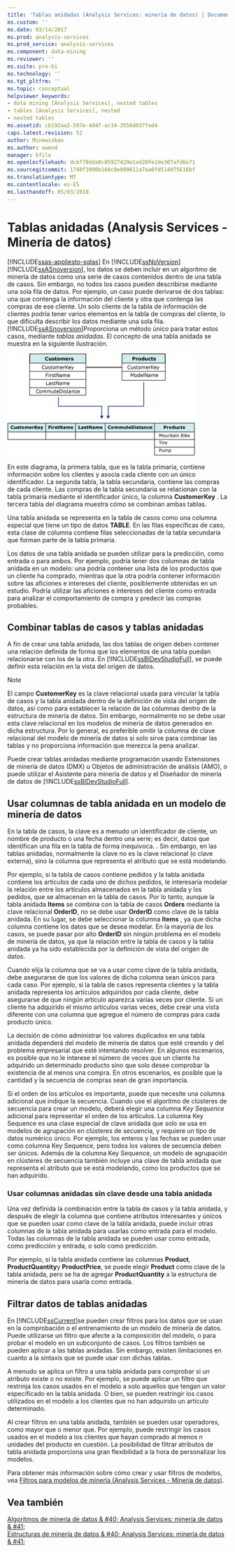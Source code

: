 ```yaml
---
title: 'Tablas anidadas (Analysis Services: minería de datos) | Documentos de Microsoft'
ms.custom: ''
ms.date: 03/14/2017
ms.prod: analysis-services
ms.prod_service: analysis-services
ms.component: data-mining
ms.reviewer: ''
ms.suite: pro-bi
ms.technology: ''
ms.tgt_pltfrm: ''
ms.topic: conceptual
helpviewer_keywords:
- data mining [Analysis Services], nested tables
- tables [Analysis Services], nested
- nested tables
ms.assetid: cb192aa2-597e-4d4f-ac34-3556d037fed4
caps.latest.revision: 52
author: Minewiskan
ms.author: owend
manager: kfile
ms.openlocfilehash: dcbf70dda0c85927429e1ad20fe2de307afd6e71
ms.sourcegitcommit: 1740f3090b168c0e809611a7aa6fd514075616bf
ms.translationtype: MT
ms.contentlocale: es-ES
ms.lasthandoff: 05/03/2018
---
```

# <a name="nested-tables-analysis-services---data-mining"></a>Tablas anidadas (Analysis Services - Minería de datos)
[!INCLUDE[ssas-appliesto-sqlas](../../includes/ssas-appliesto-sqlas.md)]
  En [!INCLUDE[ssNoVersion](../../includes/ssnoversion-md.md)] [!INCLUDE[ssASnoversion](../../includes/ssasnoversion-md.md)], los datos se deben incluir en un algoritmo de minería de datos como una serie de casos contenidos dentro de una tabla de casos. Sin embargo, no todos los casos pueden describirse mediante una sola fila de datos. Por ejemplo, un caso puede derivarse de dos tablas: una que contenga la información del cliente y otra que contenga las compras de ese cliente. Un solo cliente de la tabla de información de clientes podría tener varios elementos en la tabla de compras del cliente, lo que dificulta describir los datos mediante una sola fila. [!INCLUDE[ssASnoversion](../../includes/ssasnoversion-md.md)]Proporciona un método único para tratar estos casos, mediante *tablas anidadas*. El concepto de una tabla anidada se muestra en la siguiente ilustración.  
  
 ![Dos tablas se combinan mediante una tabla anidada](../../analysis-services/data-mining/media/nested-tables.gif "dos tablas se combinan mediante una tabla anidada")  
  
 En este diagrama, la primera tabla, que es la tabla primaria, contiene información sobre los clientes y asocia cada cliente con un único identificador. La segunda tabla, la tabla secundaria, contiene las compras de cada cliente. Las compras de la tabla secundaria se relacionan con la tabla primaria mediante el identificador único, la columna **CustomerKey** . La tercera tabla del diagrama muestra cómo se combinan ambas tablas.  
  
 Una tabla anidada se representa en la tabla de casos como una columna especial que tiene un tipo de datos **TABLE**. En las filas específicas de caso, esta clase de columna contiene filas seleccionadas de la tabla secundaria que forman parte de la tabla primaria.  
  
 Los datos de una tabla anidada se pueden utilizar para la predicción, como entrada o para ambos. Por ejemplo, podría tener dos columnas de tabla anidada en un modelo: una podría contener una lista de los productos que un cliente ha comprado, mientras que la otra podría contener información sobre las aficiones e intereses del cliente, posiblemente obtenidas en un estudio. Podría utilizar las aficiones e intereses del cliente como entrada para analizar el comportamiento de compra y predecir las compras probables.  
  
## <a name="joining-case-tables-and-nested-tables"></a>Combinar tablas de casos y tablas anidadas  
 A fin de crear una tabla anidada, las dos tablas de origen deben contener una relación definida de forma que los elementos de una tabla puedan relacionarse con los de la otra. En [!INCLUDE[ssBIDevStudioFull](../../includes/ssbidevstudiofull-md.md)], se puede definir esta relación en la vista del origen de datos.  
  
> [!NOTE]  
>  El campo **CustomerKey** es la clave relacional usada para vincular la tabla de casos y la tabla anidada dentro de la definición de vista del origen de datos, así como para establecer la relación de las columnas dentro de la estructura de minería de datos. Sin embargo, normalmente no se debe usar esta clave relacional en los modelos de minería de datos generados en dicha estructura. Por lo general, es preferible omitir la columna de clave relacional del modelo de minería de datos si solo sirve para combinar las tablas y no proporciona información que merezca la pena analizar.  
  
 Puede crear tablas anidadas mediante programación usando Extensiones de minería de datos (DMX) u Objetos de administración de análisis (AMO), o puede utilizar el Asistente para minería de datos y el Diseñador de minería de datos de [!INCLUDE[ssBIDevStudioFull](../../includes/ssbidevstudiofull-md.md)].  
  
## <a name="using-nested-table-columns-in-a-mining-model"></a>Usar columnas de tabla anidada en un modelo de minería de datos  
 En la tabla de casos, la clave es a menudo un identificador de cliente, un nombre de producto o una fecha dentro una serie; es decir, datos que identifican una fila en la tabla de forma inequívoca. . Sin embargo, en las tablas anidadas, normalmente la clave no es la clave relacional (o clave externa), sino la columna que representa el atributo que se está modelando.  
  
 Por ejemplo, si la tabla de casos contiene pedidos y la tabla anidada contiene los artículos de cada uno de dichos pedidos, le interesaría modelar la relación entre los artículos almacenados en la tabla anidada y los pedidos, que se almacenan en la tabla de casos. Por lo tanto, aunque la tabla anidada **Items** se combina con la tabla de casos **Orders** mediante la clave relacional **OrderID**, no se debe usar **OrderID** como clave de la tabla anidada. En su lugar, se debe seleccionar la columna **Items** , ya que dicha columna contiene los datos que se desea modelar. En la mayoría de los casos, se puede pasar por alto **OrderID** sin ningún problema en el modelo de minería de datos, ya que la relación entre la tabla de casos y la tabla anidada ya ha sido establecida por la definición de vista del origen de datos.  
  
 Cuando elija la columna que se va a usar como clave de la tabla anidada, debe asegurarse de que los valores de dicha columna sean únicos para cada caso. Por ejemplo, si la tabla de casos representa clientes y la tabla anidada representa los artículos adquiridos por cada cliente, debe asegurarse de que ningún artículo aparezca varias veces por cliente. Si un cliente ha adquirido el mismo artículos varias veces, debe crear una vista diferente con una columna que agregue el número de compras para cada producto único.  
  
 La decisión de cómo administrar los valores duplicados en una tabla anidada dependerá del modelo de minería de datos que esté creando y del problema empresarial que esté intentando resolver. En algunos escenarios, es posible que no le interese el número de veces que un cliente ha adquirido un determinado producto sino que solo desee comprobar la existencia de al menos una compra. En otros escenarios, es posible que la cantidad y la secuencia de compras sean de gran importancia.  
  
 Si el orden de los artículos es importante, puede que necesite una columna adicional que indique la secuencia. Cuando use el algoritmo de clústeres de secuencia para crear un modelo, deberá elegir una columna *Key Sequence* adicional para representar el orden de los artículos. La columna Key Sequence es una clase especial de clave anidada que solo se usa en modelos de agrupación en clústeres de secuencia, y requiere un tipo de datos numérico único. Por ejemplo, los enteros y las fechas se pueden usar como columna Key Sequence, pero todos los valores de secuencia deben ser únicos. Además de la columna Key Sequence, un modelo de agrupación en clústeres de secuencia también incluye una clave de tabla anidada que representa el atributo que se está modelando, como los productos que se han adquirido.  
  
### <a name="using-non-key-nested-columns-from-a-nested-table"></a>Usar columnas anidadas sin clave desde una tabla anidada  
 Una vez definida la combinación entre la tabla de casos y la tabla anidada, y después de elegir la columna que contiene atributos interesantes y únicos que se pueden usar como clave de la tabla anidada, puede incluir otras columnas de la tabla anidada para usarlas como entrada para el modelo. Todas las columnas de la tabla anidada se pueden usar como entrada, como predicción y entrada, o solo como predicción.  
  
 Por ejemplo, si la tabla anidada contiene las columnas **Product**, **ProductQuantity**y **ProductPrice**, se puede elegir **Product** como clave de la tabla anidada, pero se ha de agregar **ProductQuantity** a la estructura de minería de datos para usarla como entrada.  
  
## <a name="filtering-nested-table-data"></a>Filtrar datos de tablas anidadas  
 En [!INCLUDE[ssCurrent](../../includes/sscurrent-md.md)]se pueden crear filtros para los datos que se usan en la comprobación o el entrenamiento de un modelo de minería de datos. Puede utilizarse un filtro que afecte a la composición del modelo, o para probar el modelo en un subconjunto de casos. Los filtros también se pueden aplicar a las tablas anidadas. Sin embargo, existen limitaciones en cuanto a la sintaxis que se puede usar con dichas tablas.  
  
 A menudo se aplica un filtro a una tabla anidada para comprobar si un atributo existe o no existe. Por ejemplo, se puede aplicar un filtro que restrinja los casos usados en el modelo a solo aquellos que tengan un valor especificado en la tabla anidada. O bien, se pueden restringir los casos utilizados en el modelo a los clientes que no han adquirido un artículo determinado.  
  
 Al crear filtros en una tabla anidada, también se pueden usar operadores, como mayor que o menor que. Por ejemplo, puede restringir los casos usados en el modelo a los clientes que hayan comprado al menos n unidades del producto en cuestión. La posibilidad de filtrar atributos de tabla anidada proporciona una gran flexibilidad a la hora de personalizar los modelos.  
  
 Para obtener más información sobre cómo crear y usar filtros de modelos, vea [Filtros para modelos de minería &#40;Analysis Services - Minería de datos&#41;](../../analysis-services/data-mining/filters-for-mining-models-analysis-services-data-mining.md).  
  
## <a name="see-also"></a>Vea también  
 [Algoritmos de minería de datos & #40; Analysis Services: minería de datos & #41;](../../analysis-services/data-mining/data-mining-algorithms-analysis-services-data-mining.md)   
 [Estructuras de minería de datos & #40; Analysis Services: minería de datos & #41;](../../analysis-services/data-mining/mining-structures-analysis-services-data-mining.md)  
  
  
